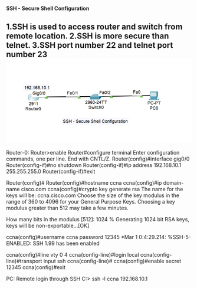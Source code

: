 
#### SSH - Secure Shell Configuration

1.SSH is used to access router and switch from remote location.
2.SSH is more secure than telnet.
3.SSH port number 22 and telnet port number 23
![SecureShell Configure](SSH_Configuration.png)
-------------------------------------------------------------
Router-0:
Router>enable
Router#configure terminal
Enter configuration commands, one per line.  End with CNTL/Z.
Router(config)#interface gig0/0
Router(config-if)#no shutdown
Router(config-if)#ip address 192.168.10.1 255.255.255.0
Router(config-if)#exit

Router(config)#
Router(config)#hostname ccna
ccna(config)#ip domain-name cisco.com
ccna(config)#crypto key generate rsa
The name for the keys will be: ccna.cisco.com
Choose the size of the key modulus in the range of 360 to 4096 for your
General Purpose Keys. Choosing a key modulus greater than 512 may take
a few minutes.

How many bits in the modulus [512]: 1024
% Generating 1024 bit RSA keys, keys will be non-exportable...[OK]

ccna(config)#username ccna password 12345
*Mar 1 0:4:29.214: %SSH-5-ENABLED: SSH 1.99 has been enabled

ccna(config)#line vty 0 4
ccna(config-line)#login local
ccna(config-line)#transport input ssh
ccna(config-line)#
ccna(config)#enable secret 12345
ccna(config)#exit

PC: Remote login through SSH
C:\> ssh -l ccna 192.168.10.1  